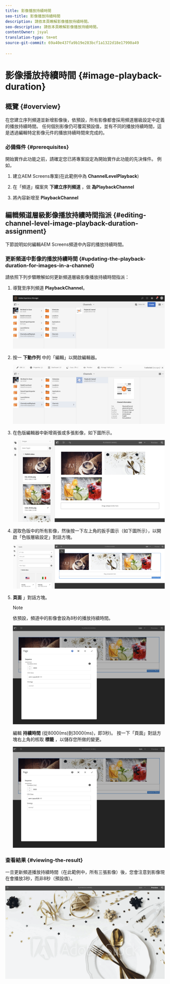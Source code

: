 ```yaml
---
title: 影像播放持續時間
seo-title: 影像播放持續時間
description: 請依本頁瞭解影像播放持續時間。
seo-description: 請依本頁瞭解影像播放持續時間。
contentOwner: jsyal
translation-type: tm+mt
source-git-commit: 69a40e437fa9b19e283bcf1a1322d18e17990a49

---
```



# 影像播放持續時間 {#image-playback-duration}

## 概覽 {#overview}

在您建立序列頻道並新增影像後，依預設，所有影像都會採用頻道層級設定中定義的播放持續時間。 任何個別影像仍可覆寫預設值，並有不同的播放持續時間，這是透過編輯特定影像元件的播放持續時間來完成的。

### 必備條件 {#prerequisites}

開始實作此功能之前，請確定您已將專案設定為開始實作此功能的先決條件。 例如，

1. 建立AEM Screens專案(在此範例中為 **ChannelLevelPlayback**)

1. 在「頻道」檔案夾 **下建立序列頻道** ，做 **為PlaybackChannel**

1. 將內容新增至 **PlaybackChannel**

## 編輯頻道層級影像播放持續時間指派 {#editing-channel-level-image-playback-duration-assignment}

下節說明如何編輯AEM Screens頻道中內容的播放持續時間。

### 更新頻道中影像的播放持續時間 {#updating-the-playback-duration-for-images-in-a-channel}

請依照下列步驟瞭解如何更新頻道層級影像播放持續時間指派：

1. 導覽至序列頻道 **PlaybackChannel**。

   ![screen_shot_2019-06-24at62818pm](assets/screen_shot_2019-06-24at62818pm.png)

1. 按一 **下動作列** 中的「編輯」以開啟編輯器。

   ![screen_shot_2019-06-24at70141pm](assets/screen_shot_2019-06-24at70141pm.png)

1. 在色版編輯器中新增兩張或多張影像，如下圖所示。

   ![screen_shot_2019-06-24at90534pm](assets/screen_shot_2019-06-24at90534pm.png)

1. 選取色版中的所有影像，然後按一下左上角的扳手圖示（如下圖所示），以開啟「色版層級設定」對話方塊。

   ![screen_shot_2019-06-25at95945am](assets/screen_shot_2019-06-25at95945am.png)

1. **頁面** 」對話方塊。

   >[!NOTE]
   >
   >依預設，頻道中的影像會設為8秒的播放持續時間。

   ![screen_shot_2019-06-25at100343am](assets/screen_shot_2019-06-25at100343am.png)

   編輯 **持續時間** (從8000(ms)到3000(ms)，即3秒)。 按一下「頁面」對話方塊右上角的核取 **標籤** ，以儲存您所做的變更。

   ![screen_shot_2019-06-25at101527am](assets/screen_shot_2019-06-25at101527am.png)

### 查看結果 {#viewing-the-result}

一旦更新頻道播放持續時間（在此範例中，所有三張影像）後，您會注意到影像現在會播放3秒，而非8秒（預設值）。

![channel_preview](assets/channel_preview.gif)

